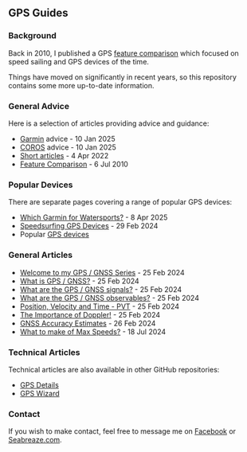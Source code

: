 ## GPS Guides

### Background

Back in 2010, I published a GPS [feature comparison](guidance/features/feature-comparison.pdf) which focused on speed sailing and GPS devices of the time.

Things have moved on significantly in recent years, so this repository contains some more up-to-date information.



### General Advice

Here is a selection of articles providing advice and guidance:

- [Garmin](guidance/garmin/README.md) advice - 10 Jan 2025
- [COROS](guidance/coros/README.md) advice - 10 Jan 2025
- [Short articles](guidance/README.md) - 4 Apr 2022
- [Feature Comparison](guidance/features/feature-comparison.pdf) - 6 Jul 2010



### Popular Devices

There are separate pages covering a range of popular GPS devices:

- [Which Garmin for Watersports?](https://medium.com/@mikeg888/which-garmin-for-watersports-e1000c43a868) - 8 Apr 2025
- [Speedsurfing GPS Devices](https://medium.com/@mikeg888/speedsurfing-gps-devices-aaf5761de546) - 29 Feb 2024
- Popular [GPS devices](devices/README.md)



### General Articles

- [Welcome to my GPS / GNSS Series](https://medium.com/@mikeg888/welcome-to-my-gps-gnss-series-52be517c4e16) - 25 Feb 2024
- [What is GPS / GNSS?](https://medium.com/@mikeg888/what-is-gps-gnss-fd0092a794ea) - 25 Feb 2024
- [What are the GPS / GNSS signals?](https://medium.com/@mikeg888/what-are-the-gps-gnss-signals-4bdd032887fc) - 25 Feb 2024
- [What are the GPS / GNSS observables?](https://medium.com/@mikeg888/what-are-the-gps-gnss-observables-15016f636c17) - 25 Feb 2024
- [Position, Velocity and Time - PVT](https://medium.com/@mikeg888/51f4cc738b75) - 25 Feb 2024
- [The Importance of Doppler!](https://medium.com/@mikeg888/the-importance-of-doppler-b886b14bb65d) - 25 Feb 2024
- [GNSS Accuracy Estimates](https://medium.com/@mikeg888/gnss-accuracy-estimates-74a04ce20608) - 26 Feb 2024
- [What to make of Max Speeds?](https://medium.com/@mikeg888/what-to-make-of-max-speeds-b83c05569e6c) - 18 Jul 2024



### Technical Articles

Technical articles are also available in other GitHub repositories:

- [GPS Details](https://logiqx.github.io/gps-details/)
- [GPS Wizard](https://logiqx.github.io/gps-wizard/articles.html)



### Contact

If you wish to make contact, feel free to message me on [Facebook](https://www.facebook.com/michael.george.545) or [Seabreaze.com](https://www.seabreeze.com.au/Members/Profile/Details.aspx?member=K888).

